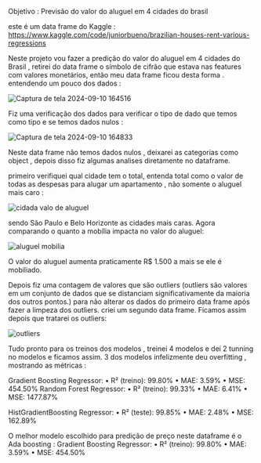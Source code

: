 Objetivo :  Previsão do valor do aluguel  em 4 cidades do brasil 


este é um data frame do Kaggle : https://www.kaggle.com/code/juniorbueno/brazilian-houses-rent-various-regressions


Neste projeto vou fazer a predição do valor do aluguel em 4 cidades do Brasil , retirei do data frame o símbolo de cifrão que estava nas features com valores monetários, então meu data frame ficou desta forma .
entendendo um pouco dos dados : 

 ![Captura de tela 2024-09-10 164516](https://github.com/user-attachments/assets/f5c3d7cc-09b7-4896-a62b-4dada9a35368)


Fiz uma verificação dos dados para verificar o tipo de dado que temos como tipo e se temos dados nulos :

 ![Captura de tela 2024-09-10 164833](https://github.com/user-attachments/assets/efeec12e-e07b-47eb-9957-4e7cf1e733b8)


Neste data frame não temos dados nulos , deixarei as categorias como object , depois disso fiz algumas analises diretamente no dataframe. 

primeiro verifiquei qual cidade tem o total, entenda total como o valor de todas as despesas para alugar um apartamento , não somente o aluguel   mais caro : 

![cidada valo de aluguel](https://github.com/user-attachments/assets/2a20534f-eee3-4d1c-8d75-5e1cae90e38d)



 sendo São Paulo e Belo Horizonte as cidades mais caras. 
Agora comparando o quanto a mobília impacta no valor do aluguel: 

![aluguel mobilia](https://github.com/user-attachments/assets/45c34c7d-189c-49b1-bebd-ca4d2fed38f9)

 
O valor do aluguel aumenta praticamente R$ 1.500 a mais se ele é mobiliado.

Depois fiz uma contagem de valores que são outliers (outliers são valores em um conjunto de dados que se distanciam significativamente da maioria dos outros pontos.) para não alterar os dados do primeiro data frame após fazer a limpeza dos outliers.
criei um segundo data frame.
Ficamos assim depois que tratarei os outliers: 

![outliers](https://github.com/user-attachments/assets/6cc63d28-20eb-4a14-970d-8732855f56ad)


Tudo pronto para os treinos dos modelos , treinei 4 modelos e dei 2 tunning  no modelos e ficamos assim. 
3 dos modelos infelizmente deu  overfitting , mostrando as métricas : 

Gradient Boosting Regressor:
•	R² (treino): 99.80%
•	MAE: 3.59%
•	MSE: 454.50%
Random Forest Regressor:
•	R² (treino): 99.33%
•	MAE: 6.41%
•	MSE: 1477.87%

HistGradientBoosting Regressor:
•	R² (teste): 99.85%
•	MAE: 2.48%
•	MSE: 162.89%



O melhor modelo escolhido para predição de preço neste dataframe é o Ada boosting :
Gradient Boosting Regressor:
•	R² (treino): 99.80%
•	MAE: 3.59%
•	MSE: 454.50%
